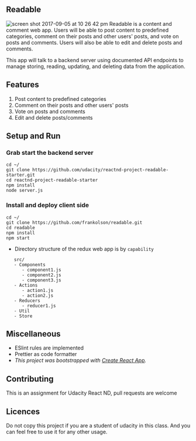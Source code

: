 ## Readable
![screen shot 2017-09-05 at 10 26 42 pm](https://user-images.githubusercontent.com/12979345/30095755-69ed0bd4-9289-11e7-960f-aa4c68eee2a6.png)
Readable is a content and comment web app. Users will be able to post content to predefined categories, comment on their posts and other users' posts, and vote on posts and comments. Users will also be able to edit and delete posts and comments.

This app will talk to a backend server using documented API endpoints to manage storing, reading, updating, and deleting data from the application.

## Features
1. Post content to predefined categories
2. Comment on their posts and other users' posts
3. Vote on posts and comments
4. Edit and delete posts/comments

## Setup and Run
### Grab start the backend server

```shell
cd ~/
git clone https://github.com/udacity/reactnd-project-readable-starter.git
cd reactnd-project-readable-starter
npm install
node server.js
```

### Install and deploy client side

```shell
cd ~/
git clone https://github.com/frankolson/readable.git
cd readable
npm install
npm start
```

- Directory structure of the redux web app is by  `capability`

``` 
   src/
   - Components
      - component1.js
      - component2.js
      - component3.js
   - Actions
      - action1.js
      - action2.js
   - Reducers
      - reducer1.js
   - Util
   - Store
```

## Miscellaneous
  - ESlint rules are implemented
  - Prettier as code formatter
  - *This project was bootstrapped with [Create React App](https://github.com/facebookincubator/create-react-app).*

## Contributing
This is an assignment for Udacity React ND, pull requests are welcome

## Licences
Do not copy this project if you are a student of udacity in this class. And you can feel free to use it for any other usage.
